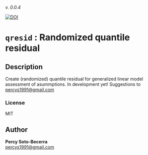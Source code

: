 _v. 0.0.4_  

[![DOI](https://zenodo.org/badge/391775796.svg)](https://zenodo.org/badge/latestdoi/391775796)

`qresid` : Randomized quantile residual
=======================================

Description
-----------

Create (randomized) quantile residual for generalized linear model assessment of asummptions. In development yet! Suggestions to percys1991@gmail.com

### License
MIT

Author
------

**Percy Soto-Becerra**  
percys1991@gmail.com  

